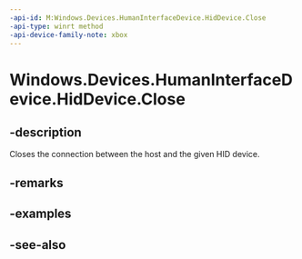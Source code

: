 ```yaml
---
-api-id: M:Windows.Devices.HumanInterfaceDevice.HidDevice.Close
-api-type: winrt method
-api-device-family-note: xbox
---
```


<!-- Method syntax
public void Close()
-->

# Windows.Devices.HumanInterfaceDevice.HidDevice.Close

## -description
Closes the connection between the host and the given HID device.

## -remarks

## -examples

## -see-also
